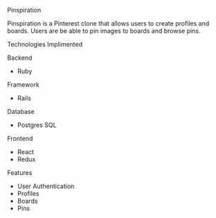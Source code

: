 Pinspiration

Pinspiration is a Pinterest clone that allows users to create profiles and boards. Users are be able to pin images to boards and browse pins. 

Technologies Implimented

Backend
- Ruby

Framework
- Rails

Database 
- Postgres SQL 

Frontend
- React
- Redux

Features
- User Authentication
- Profiles
- Boards
- Pins
